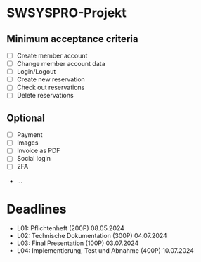 # SWSYSPRO-Projekt

## Minimum acceptance criteria

- [ ] Create member account
- [ ] Change member account data
- [ ] Login/Logout
- [ ] Create new reservation
- [ ] Check out reservations
- [ ] Delete reservations

## Optional
- [ ] Payment
- [ ] Images
- [ ] Invoice as PDF
- [ ] Social login
- [ ] 2FA
- ...

# Deadlines
- L01: Pflichtenheft (200P) 08.05.2024
- L02: Technische Dokumentation (300P) 04.07.2024
- L03: Final Presentation (100P) 03.07.2024
- L04: Implementierung, Test und Abnahme (400P) 10.07.2024

